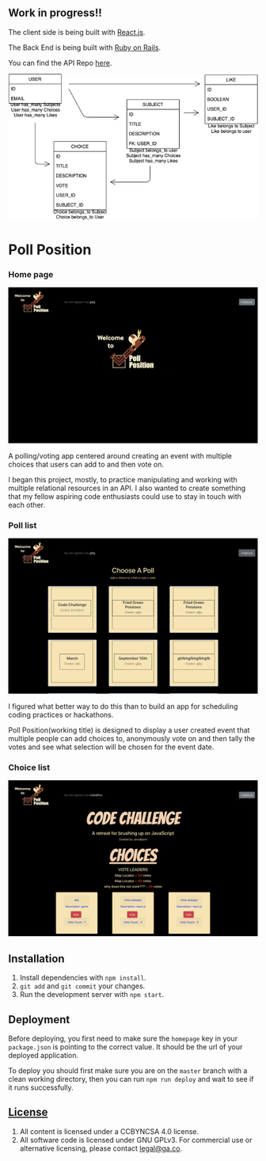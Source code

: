 ## Work in progress!!
The client side is being built with [React.js](https://reactjs.org).

The Back End is being built with [Ruby on Rails](https://rubyonrails.org).

You can find the API Repo [here](https://github.com/GMorse19/vote).

![ERD](ERD.png)

# Poll Position
### Home page
![HomePage](HomePage.png)

A polling/voting app centered around creating an event with multiple
choices that users can add to and then vote on.

I began this project, mostly, to practice manipulating and working with multiple relational resources in an API. I also wanted to create something that my fellow aspiring code enthusiasts could use to stay in touch with each other.

### Poll list
![EventList](SubjectList.png)

I figured what better way to do this than to build an app for scheduling coding practices or hackathons.

Poll Position(working title) is designed to display a user created event that multiple people can add choices to, anonymously vote on and then tally the votes and see what selection will be chosen for the event date.

### Choice list
![ChoiceList](ChoiceList.png)

## Installation
1. Install dependencies with `npm install`.
1. `git add` and `git commit` your changes.
1. Run the development server with `npm start`.

## Deployment

Before deploying, you first need to make sure the `homepage` key in your
`package.json` is pointing to the correct value. It should be the url of your
deployed application.

To deploy you should first make sure you are on the `master` branch with a
clean working directory, then you can run `npm run deploy` and wait to see if
it runs successfully.


## [License](LICENSE)

1. All content is licensed under a CC­BY­NC­SA 4.0 license.
1. All software code is licensed under GNU GPLv3. For commercial use or
    alternative licensing, please contact legal@ga.co.
